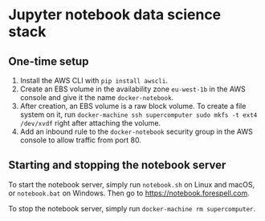 # Jupyter notebook data science stack

## One-time setup

1. Install the AWS CLI with `pip install awscli`.
2. Create an EBS volume in the availability zone `eu-west-1b` in the AWS console and give it the name `docker-notebook`.
3. After creation, an EBS volume is a raw block volume. To create a file system on it, run `docker-machine ssh supercomputer sudo mkfs -t ext4 /dev/xvdf` right after attaching the volume.
4. Add an inbound rule to the `docker-notebook` security group in the AWS console to allow traffic from port 80.

## Starting and stopping the notebook server

To start the notebook server, simply run `notebook.sh` on Linux and macOS, or `notebook.bat` on Windows. Then go to https://notebook.forespell.com.

To stop the notebook server, simply run `docker-machine rm supercomputer`.
